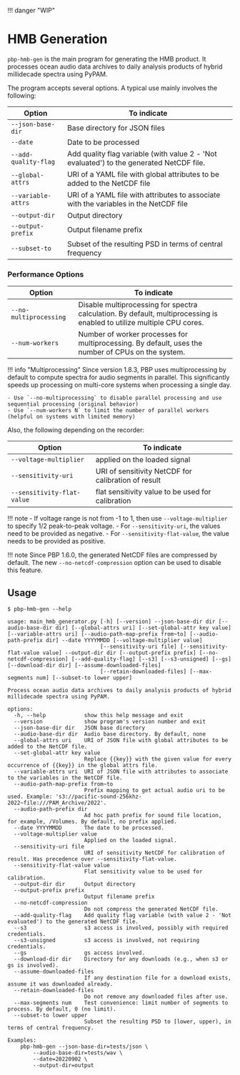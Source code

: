 !!! danger "WIP"

# HMB Generation

`pbp-hmb-gen` is the main program for generating the HMB product.
It processes ocean audio data archives to daily analysis products of hybrid millidecade spectra using PyPAM.

The program accepts several options.
A typical use mainly involves the following:

| Option            | To indicate                                                                              |
| ----------------- |------------------------------------------------------------------------------------------|
| `--json-base-dir` | Base directory for JSON files                                                            |
| `--date`          | Date to be processed                                                                     |
| `--add-quality-flag` | Add quality flag variable (with value 2 - 'Not evaluated') to the generated NetCDF file. |
| `--global-attrs`  | URI of a YAML file with global attributes to be added to the NetCDF file                 |
| `--variable-attrs`| URI of a YAML file with attributes to associate with the variables in the NetCDF file    |
| `--output-dir`    | Output directory                                                                         |
| `--output-prefix` | Output filename prefix                                                                   |
| `--subset-to`     | Subset of the resulting PSD in terms of central frequency                                |

### Performance Options

| Option                | To indicate   |
| --------------------- |--------------- |
| `--no-multiprocessing`| Disable multiprocessing for spectra calculation. By default, multiprocessing is enabled to utilize multiple CPU cores. |
| `--num-workers`       | Number of worker processes for multiprocessing. By default, uses the number of CPUs on the system. |

!!! info "Multiprocessing"
    Since version 1.8.3, PBP uses multiprocessing by default to compute spectra for audio segments in parallel.
    This significantly speeds up processing on multi-core systems when processing a single day.
    
    - Use `--no-multiprocessing` to disable parallel processing and use sequential processing (original behavior)
    - Use `--num-workers N` to limit the number of parallel workers (helpful on systems with limited memory)

Also, the following depending on the recorder:

| Option                   | To indicate   |
| ------------------------ |--------------- |
| `--voltage-multiplier`   | applied on the loaded signal   |
| `--sensitivity-uri`      | URI of sensitivity NetCDF for calibration of result |
| `--sensitivity-flat-value`| flat sensitivity value to be used for calibration |

!!! note
    - If voltage range is not from -1 to 1, then use `--voltage-multiplier`
      to specify 1/2 peak-to-peak voltage.
    - For `--sensitivity-uri`, the values need to be provided as negative.
    - For `--sensitivity-flat-value`, the value needs to be provided as positive.

!!! note
    Since PBP 1.6.0, the generated NetCDF files are compressed by default.
    The new `--no-netcdf-compression` option can be used to disable this feature.

## Usage

```shell
$ pbp-hmb-gen --help
```
```text
usage: main_hmb_generator.py [-h] [--version] --json-base-dir dir [--audio-base-dir dir] [--global-attrs uri] [--set-global-attr key value] [--variable-attrs uri] [--audio-path-map-prefix from~to] [--audio-path-prefix dir] --date YYYYMMDD [--voltage-multiplier value]
                             [--sensitivity-uri file] [--sensitivity-flat-value value] --output-dir dir [--output-prefix prefix] [--no-netcdf-compression] [--add-quality-flag] [--s3] [--s3-unsigned] [--gs] [--download-dir dir] [--assume-downloaded-files]
                             [--retain-downloaded-files] [--max-segments num] [--subset-to lower upper]

Process ocean audio data archives to daily analysis products of hybrid millidecade spectra using PyPAM.

options:
  -h, --help            show this help message and exit
  --version             show program's version number and exit
  --json-base-dir dir   JSON base directory
  --audio-base-dir dir  Audio base directory. By default, none
  --global-attrs uri    URI of JSON file with global attributes to be added to the NetCDF file.
  --set-global-attr key value
                        Replace {{key}} with the given value for every occurrence of {{key}} in the global attrs file.
  --variable-attrs uri  URI of JSON file with attributes to associate to the variables in the NetCDF file.
  --audio-path-map-prefix from~to
                        Prefix mapping to get actual audio uri to be used. Example: 's3://pacific-sound-256khz-2022~file:///PAM_Archive/2022'.
  --audio-path-prefix dir
                        Ad hoc path prefix for sound file location, for example, /Volumes. By default, no prefix applied.
  --date YYYYMMDD       The date to be processed.
  --voltage-multiplier value
                        Applied on the loaded signal.
  --sensitivity-uri file
                        URI of sensitivity NetCDF for calibration of result. Has precedence over --sensitivity-flat-value.
  --sensitivity-flat-value value
                        Flat sensitivity value to be used for calibration.
  --output-dir dir      Output directory
  --output-prefix prefix
                        Output filename prefix
  --no-netcdf-compression
                        Do not compress the generated NetCDF file.
  --add-quality-flag    Add quality flag variable (with value 2 - 'Not evaluated') to the generated NetCDF file.
  --s3                  s3 access is involved, possibly with required credentials.
  --s3-unsigned         s3 access is involved, not requiring credentials.
  --gs                  gs access involved.
  --download-dir dir    Directory for any downloads (e.g., when s3 or gs is involved).
  --assume-downloaded-files
                        If any destination file for a download exists, assume it was downloaded already.
  --retain-downloaded-files
                        Do not remove any downloaded files after use.
  --max-segments num    Test convenience: limit number of segments to process. By default, 0 (no limit).
  --subset-to lower upper
                        Subset the resulting PSD to [lower, upper), in terms of central frequency.

Examples:
    pbp-hmb-gen --json-base-dir=tests/json \
        --audio-base-dir=tests/wav \
        --date=20220902 \
        --output-dir=output
```
